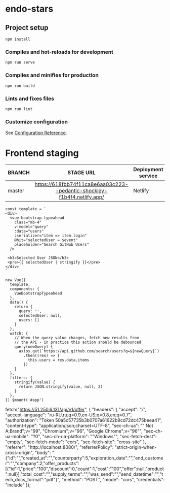 # endo-stars

## Project setup

```
npm install
```

### Compiles and hot-reloads for development

```
npm run serve
```

### Compiles and minifies for production

```
npm run build
```

### Lints and fixes files

```
npm run lint
```

### Customize configuration

See [Configuration Reference](https://cli.vuejs.org/config/).

# Frontend staging

| BRANCH |                                STAGE URL                                | Deployment service |
| ------ | :---------------------------------------------------------------------: | ------------------ |
| master | https://618fbb74f11ca8e6aa03c223--pedantic-shockley-f1b4f4.netlify.app/ | Netlify            |

```
const template = `
<div>
  <vue-bootstrap-typeahead
    class="mb-4"
    v-model="query"
    :data="users"
    :serializer="item => item.login"
    @hit="selectedUser = $event"
    placeholder="Search GitHub Users"
  />

 <h3>Selected User JSON</h3>
 <pre>{{ selectedUser | stringify }}</pre>
</div>
`

new Vue({
  template,
  components: {
    VueBootstrapTypeahead
  },
  data() {
    return {
      query: '',
      selectedUser: null,
      users: []
    }
  },
  watch: {
    // When the query value changes, fetch new results from
    // the API - in practice this action should be debounced
    query(newQuery) {
      axios.get(`https://api.github.com/search/users?q=${newQuery}`)
        .then((res) => {
          this.users = res.data.items
        })
    }
  },
  filters: {
    stringify(value) {
      return JSON.stringify(value, null, 2)
    }
  },
}).$mount('#app')
```

fetch("https://51.250.6.131/api/v1/offer", {
"headers": {
"accept": "_/_",
"accept-language": "ru-RU,ru;q=0.9,en-US;q=0.8,en;q=0.7",
"authorization": "Token 50a5c57735b3b0707a61622b9cd72dc475beea41",
"content-type": "application/json;charset=UTF-8",
"sec-ch-ua": "\" Not A;Brand\";v=\"99\", \"Chromium\";v=\"96\", \"Google Chrome\";v=\"96\"",
"sec-ch-ua-mobile": "?0",
"sec-ch-ua-platform": "\"Windows\"",
"sec-fetch-dest": "empty",
"sec-fetch-mode": "cors",
"sec-fetch-site": "cross-site"
},
"referrer": "http://localhost:8080/",
"referrerPolicy": "strict-origin-when-cross-origin",
"body": "{\"id\":\"\",\"created_at\":\"\",\"counterparty\":5,\"exploration_date\":\"\",\"end_customer\":\"\",\"company\":2,\"offer_products\":[{\"id\":1,\"price\":\"100\",\"discount\":0,\"count\":1,\"cost\":\"100\",\"offer\":null,\"product\":null}],\"total_cost\":\"\",\"supply_terms\":\"\",\"was_send\":\"\",\"send_datetime\":\"\",\"tech_docs_format\":\"pdf\"}",
"method": "POST",
"mode": "cors",
"credentials": "include"
});
